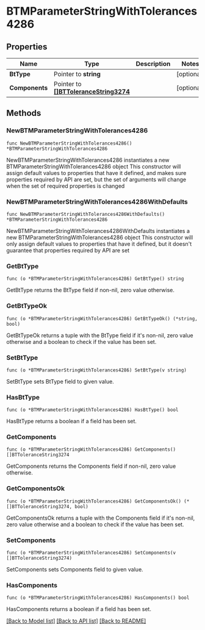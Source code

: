 # BTMParameterStringWithTolerances4286

## Properties

Name | Type | Description | Notes
------------ | ------------- | ------------- | -------------
**BtType** | Pointer to **string** |  | [optional] 
**Components** | Pointer to [**[]BTToleranceString3274**](BTToleranceString3274.md) |  | [optional] 

## Methods

### NewBTMParameterStringWithTolerances4286

`func NewBTMParameterStringWithTolerances4286() *BTMParameterStringWithTolerances4286`

NewBTMParameterStringWithTolerances4286 instantiates a new BTMParameterStringWithTolerances4286 object
This constructor will assign default values to properties that have it defined,
and makes sure properties required by API are set, but the set of arguments
will change when the set of required properties is changed

### NewBTMParameterStringWithTolerances4286WithDefaults

`func NewBTMParameterStringWithTolerances4286WithDefaults() *BTMParameterStringWithTolerances4286`

NewBTMParameterStringWithTolerances4286WithDefaults instantiates a new BTMParameterStringWithTolerances4286 object
This constructor will only assign default values to properties that have it defined,
but it doesn't guarantee that properties required by API are set

### GetBtType

`func (o *BTMParameterStringWithTolerances4286) GetBtType() string`

GetBtType returns the BtType field if non-nil, zero value otherwise.

### GetBtTypeOk

`func (o *BTMParameterStringWithTolerances4286) GetBtTypeOk() (*string, bool)`

GetBtTypeOk returns a tuple with the BtType field if it's non-nil, zero value otherwise
and a boolean to check if the value has been set.

### SetBtType

`func (o *BTMParameterStringWithTolerances4286) SetBtType(v string)`

SetBtType sets BtType field to given value.

### HasBtType

`func (o *BTMParameterStringWithTolerances4286) HasBtType() bool`

HasBtType returns a boolean if a field has been set.

### GetComponents

`func (o *BTMParameterStringWithTolerances4286) GetComponents() []BTToleranceString3274`

GetComponents returns the Components field if non-nil, zero value otherwise.

### GetComponentsOk

`func (o *BTMParameterStringWithTolerances4286) GetComponentsOk() (*[]BTToleranceString3274, bool)`

GetComponentsOk returns a tuple with the Components field if it's non-nil, zero value otherwise
and a boolean to check if the value has been set.

### SetComponents

`func (o *BTMParameterStringWithTolerances4286) SetComponents(v []BTToleranceString3274)`

SetComponents sets Components field to given value.

### HasComponents

`func (o *BTMParameterStringWithTolerances4286) HasComponents() bool`

HasComponents returns a boolean if a field has been set.


[[Back to Model list]](../README.md#documentation-for-models) [[Back to API list]](../README.md#documentation-for-api-endpoints) [[Back to README]](../README.md)


